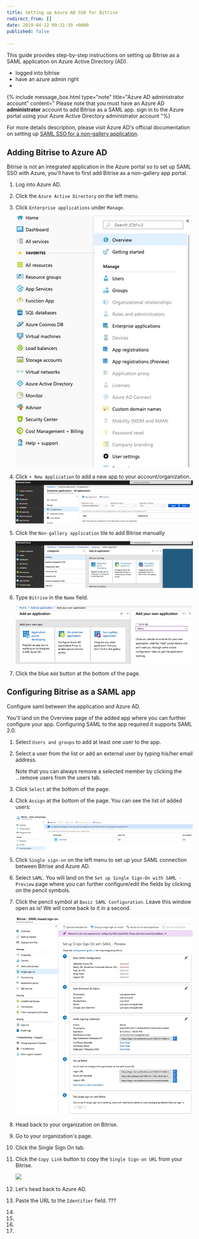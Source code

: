 ```yaml
---
title: Setting up Azure AD SSO for Bitrise
redirect_from: []
date: 2019-04-12 09:31:39 +0000
published: false

---
```

This guide provides step-by-step instructions on setting up Bitrise as a SAML application on Azure Active Directory (AD).

* logged into bitrise
* have an azure admin right
* 

{% include message_box.html type="note" title="Azure AD administrator account" content=" Please note that you must have an Azure AD **administrator** account to add Bitrise as a SAML app. sign in to the Azure portal using your Azure Active Directory administrator account "%}

For more details description, please visit Azure AD's official documentation on setting up [SAML SSO for a non-gallery application](https://docs.microsoft.com/en-us/azure/active-directory/manage-apps/configure-single-sign-on-non-gallery-applications).

## Adding Bitrise to Azure AD

Bitrise is not an integrated application in the Azure portal so to set up SAML SSO with Azure, you'll have to first add Bitrise as a non-gallery app portal.

1. Log into Azure AD.
2. Click the `Azure Active Directory` on the left menu.
3. Click `Enterprise applications` under `Manage`.

   ![](/img/active-directory.png)
4. Click `+ New Application` to add a new app to your account/organization.
   ![](/img/azure-enterprise-application-1.jpg)
5. Click the `Non-gallery application` tile to add Bitrise manually

   ![](/img/non-gallery-application.jpg)
6. Type `Bitrise` in the `Name` field.

   ![](/img/bitrise-added-as-an-app.png)
7. Click the blue `Add` button at the bottom of the page.

## Configuring Bitrise as a SAML app

Configure saml between the application and Azure AD.

You'll land on the Overview page of the added app where you can further configure your app.
Configuring SAML to the app required it supports SAML 2.0.

 1. Select `Users and groups` to add at least one user to the app.
 2. Select a user from the list or add an external user by typing his/her email address.

    Note that you can always remove a selected member by clicking the ...remove users from the users tab.
 3. Click `Select` at the bottom of the page.
 4. Click `Assign` at the bottom of the page.
    You can see the list of added users:

    ![](/img/added-user.png)
 5. Click `Single sign-on` on the left menu to set up your SAML connection between Bitrise and Azure AD.
 6. Select `SAML`.
    You will land on the `Set up Single Sign-On with SAML - Preview` page where you can further configure/edit the fields by clicking on the pencil symbols.
 7. Click the pencil symbol at `Basic SAML Configuration`. Leave this window open as is! We will come back to it in a second.

    ![](/img/Single-sign-on_-overview.jpg)
 8. Head back to your organization on Bitrise.
 9. Go to your organization's page.
10. Click the Single Sign On tab.
11. Click the `Copy Link` button to copy the `Single Sign-on URL` from your Bitrise.

    ![](https://devcenter.bitrise.io/img/sso-saml-page.jpg)
12. Let's head back to Azure AD.
13. Paste the URL to the `Identifier` field. ???
14. 
15. 
16. 
17. 
